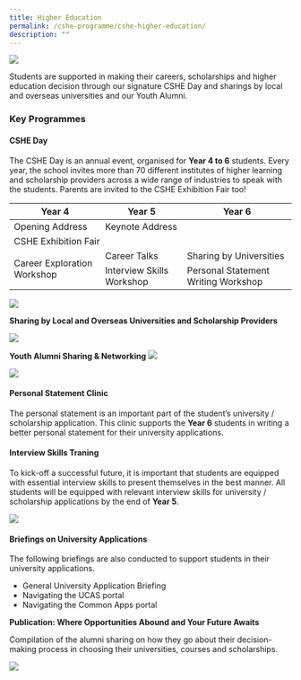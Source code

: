 ```yaml
---
title: Higher Education
permalink: /cshe-programme/cshe-higher-education/
description: ""
---
```

![](/images/Homepage/masthead-CSHE-programme.png)

Students are supported in making their careers, scholarships and higher education decision through our signature CSHE Day and sharings by local and overseas universities and our Youth Alumni.

### **Key Programmes**

#### **CSHE Day**

The CSHE Day is an annual event, organised for&nbsp;**Year 4 to 6**&nbsp;students. Every year, the school invites more than 70 different institutes of higher learning and scholarship providers across a wide range of industries to speak with the students. Parents are invited to the CSHE Exhibition Fair too!

<table><thead><tr><th>Year 4</th><th>Year 5</th><th>Year 6</th></tr></thead><tbody><tr><td>Opening Address</td><td colspan="2">Keynote Address</td></tr><tr><td colspan="3">CSHE Exhibition Fair</td></tr><tr><td rowspan="2">Career Exploration Workshop</td><td>Career Talks</td><td>Sharing by Universities</td></tr><tr><td>Interview Skills Workshop</td><td>Personal Statement Writing Workshop</td></tr></tbody></table>

![](/images/Homepage/cshe-day.jpg)

**Sharing by Local and Overseas Universities and Scholarship Providers**

![](/images/Homepage/sharing-by-local-overseas-university.jpg)

**Youth Alumni Sharing &amp; Networking**
![](/images/Homepage/dhsya_logo.jpg)

![](/images/Homepage/young-alumni.jpg)

#### **Personal Statement Clinic**

The personal statement is an important part of the student’s university / scholarship application. This clinic supports the&nbsp;**Year 6**&nbsp;students in writing a better personal statement for their university applications.

#### **Interview Skills Traning**

To kick-off a successful future, it is important that students are equipped with essential interview skills to present themselves in the best manner. All students will be equipped with relevant interview skills for university / scholarship applications by the end of&nbsp;**Year 5**.

![](/images/Homepage/img-20170719-wa0003-1.jpg)



#### **Briefings on University Applications**

The following briefings are also conducted to support students in their university applications.

*   General University Application Briefing
*   Navigating the UCAS portal
*   Navigating the Common Apps portal

**Publication: Where Opportunities Abound and Your Future Awaits**

Compilation of the alumni sharing on how they go about their decision-making process in choosing their universities, courses and scholarships.

![](/images/Publication-3.jpg)